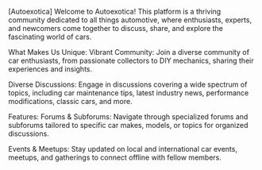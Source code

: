 


[Autoexotica]
Welcome to Autoexotica! This platform is a thriving community dedicated to all things automotive, where enthusiasts, experts, and newcomers come together to discuss, share, and explore the fascinating world of cars.

What Makes Us Unique:
Vibrant Community: Join a diverse community of car enthusiasts, from passionate collectors to DIY mechanics, sharing their experiences and insights.

Diverse Discussions: Engage in discussions covering a wide spectrum of topics, including car maintenance tips, latest industry news, performance modifications, classic cars, and more.

Features:
Forums & Subforums: Navigate through specialized forums and subforums tailored to specific car makes, models, or topics for organized discussions.

Events & Meetups: Stay updated on local and international car events, meetups, and gatherings to connect offline with fellow members.